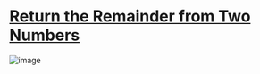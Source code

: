 #  [Return the Remainder from Two Numbers](https://edabit.com/challenge/bTrM8t39vjrAtYytA)

![image](https://user-images.githubusercontent.com/57595625/130330766-da93213c-8255-4364-9108-83f2a07eb3be.png)

